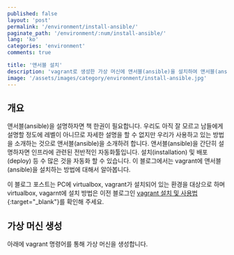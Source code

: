 ```yaml
---
published: false
layout: 'post'
permalink: '/environment/install-ansible/'
paginate_path: '/environment/:num/install-ansible/'
lang: 'ko'
categories: 'environment'
comments: true

title: '앤서블 설치'
description: 'vagrant로 생성한 가상 머신에 앤서블(ansible)을 설치하여 앤서블(ansible)을 사용할 수 있는 환경을 만듭니다.'
image: '/assets/images/category/environment/install-ansible.jpg'
---
```



## 개요
앤서블(ansible)을 설명하자면 책 한권이 필요합니다. 우리도 아직 잘 모르고 남들에게 설명할 정도에 레벨이 아니므로 자세한 설명을 할 수 없지만 우리가 사용하고 있는 방법을 소개하는 것으로 앤서블(ansible)을 소개하려 합니다. 앤서블(ansible)을 간단히 설명하자면 인프라에 관련된 전반적인 자동화툴입니다. 설치(installation) 및 배포(deploy) 등 수 많은 것을 자동화 할 수 있습니다. 이 블로그에서는 vagrant에 앤서블(ansible)을 설치하는 방법에 대해서 알아봅니다.

이 블로그 포스트는 PC에 virtualbox, vagrant가 설치되어 있는 환경을 대상으로 하며 virtualbox, vagarnt에 설치 방법은 이전 블로그인 [vagrant 설치 및 사용법]({{site.url}}/{{page.categories}}/vagrant-install-and-usage/){:target="_blank"}를 확인해 주세요.

## 가상 머신 생성
아래에 vagrant 명령어를 통해 가상 머신을 생성합니다.